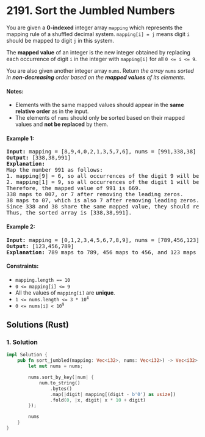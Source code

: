 # 2191. Sort the Jumbled Numbers
You are given a **0-indexed** integer array `mapping` which represents the mapping rule of a shuffled decimal system. `mapping[i] = j` means digit `i` should be mapped to digit `j` in this system.

The **mapped value** of an integer is the new integer obtained by replacing each occurrence of digit `i` in the integer with `mapping[i]` for all `0 <= i <= 9`.

You are also given another integer array `nums`. Return *the array* `nums` *sorted in **non-decreasing** order based on the **mapped values** of its elements*.

#### Notes:
* Elements with the same mapped values should appear in the **same relative order** as in the input.
* The elements of `nums` should only be sorted based on their mapped values and **not be replaced** by them.

#### Example 1:
<pre>
<strong>Input:</strong> mapping = [8,9,4,0,2,1,3,5,7,6], nums = [991,338,38]
<strong>Output:</strong> [338,38,991]
<strong>Explanation:</strong>
Map the number 991 as follows:
1. mapping[9] = 6, so all occurrences of the digit 9 will become 6.
2. mapping[1] = 9, so all occurrences of the digit 1 will become 9.
Therefore, the mapped value of 991 is 669.
338 maps to 007, or 7 after removing the leading zeros.
38 maps to 07, which is also 7 after removing leading zeros.
Since 338 and 38 share the same mapped value, they should remain in the same relative order, so 338 comes before 38.
Thus, the sorted array is [338,38,991].
</pre>

#### Example 2:
<pre>
<strong>Input:</strong> mapping = [0,1,2,3,4,5,6,7,8,9], nums = [789,456,123]
<strong>Output:</strong> [123,456,789]
<strong>Explanation:</strong> 789 maps to 789, 456 maps to 456, and 123 maps to 123. Thus, the sorted array is [123,456,789].
</pre>

#### Constraints:
* `mapping.length == 10`
* `0 <= mapping[i] <= 9`
* All the values of `mapping[i]` are **unique**.
* <code>1 <= nums.length <= 3 * 10<sup>4</sup></code>
* <code>0 <= nums[i] < 10<sup>9</sup></code>

## Solutions (Rust)

### 1. Solution
```Rust
impl Solution {
    pub fn sort_jumbled(mapping: Vec<i32>, nums: Vec<i32>) -> Vec<i32> {
        let mut nums = nums;

        nums.sort_by_key(|num| {
            num.to_string()
                .bytes()
                .map(|digit| mapping[(digit - b'0') as usize])
                .fold(0, |x, digit| x * 10 + digit)
        });

        nums
    }
}
```

